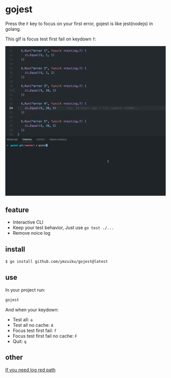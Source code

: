 # gojest

Press the `F` key to focus on your first error, gojest is like jest(nodejs) in golang.

This gif is focus test first fail on keydown `f`:

![](./gojest.gif)

## feature

- Interactive CLI
- Keep your test behavior, Just use `go test ./...`
- Remove noice log

## install

```sh
$ go install github.com/ymzuiku/gojest@latest
```

## use

In your project run:

```sh
gojest
```

And when your keydown:

- Test all: `a`
- Test all no cache: `A`
- Focus test first fail: `f`
- Focus test first fail no cache: `F`
- Quit: `q`

## other

[If you need log red path](./README_it.md)
